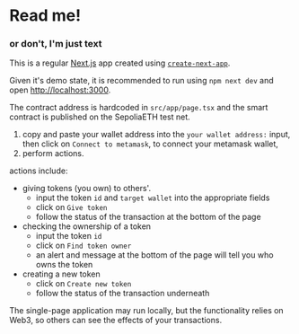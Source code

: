 # Read me!
### or don't, I'm just text

This is a regular [Next.js](https://nextjs.org) app created using [`create-next-app`](https://nextjs.org/docs/app/api-reference/cli/create-next-app).

Given it's demo state, it is recommended to run using `npm next dev` and open [http://localhost:3000](http://localhost:3000).

The contract address is hardcoded in `src/app/page.tsx` and the smart contract is published on the SepoliaETH test net.

1. copy and paste your wallet address into the `your wallet address:` input, then click on `Connect to metamask`, to connect your metamask wallet,
2. perform actions.

actions include:
- giving tokens (you own) to others'.
    - input the token `id` and `target wallet` into the appropriate fields
    - click on `Give token`
    - follow the status of the transaction at the bottom of the page
- checking the ownership of a token
    - input the token `id`
    - click on `Find token owner`
    - an alert and message at the bottom of the page will tell you who owns the token
- creating a new token
    - click on `Create new token`
    - follow the status of the transaction underneath

The single-page application may run locally, but the functionality relies on Web3, so others can see the effects of your transactions.